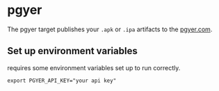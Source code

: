 # pgyer

The pgyer target publishes your `.apk` or `.ipa` artifacts to the [pgyer.com](https://pgyer.com).

## Set up environment variables

requires some environment variables set up to run correctly.

```
export PGYER_API_KEY="your api key"
```
